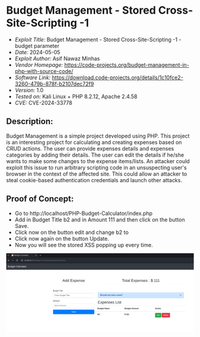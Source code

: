 # Budget Management  - Stored Cross-Site-Scripting -1
+ *Exploit Title:* Budget Management   - Stored Cross-Site-Scripting -1 - budget parameter
+ *Date:* 2024-05-05
+ *Exploit Author:* Asif Nawaz Minhas
+ *Vendor Homepage:* https://code-projects.org/budget-management-in-php-with-source-code/
+ *Software Link:* https://download.code-projects.org/details/1c10fce2-3260-479b-878f-b2107dec72f9
+ *Version:* 1.0
+ *Tested on:* Kali Linux + PHP 8.2.12, Apache 2.4.58
+ *CVE:* CVE-2024-33778

## Description:
Budget Management is a simple project developed using PHP. This project is an interesting project for calculating and creating expenses based on CRUD actions. 
The user can provide expenses details and expenses categories by adding their details. The user can edit the details if he/she wants to make some changes to the expense items/lists.
An attacker could exploit this issue to run arbitrary scripting code in an unsuspecting user's browser in the context of the affected site. 
This could allow an attacker to steal cookie-based authentication credentials and launch other attacks.

## Proof of Concept:
+ Go to http://localhost/PHP-Budget-Calculator/index.php
+ Add in Budget Title b2 and in Amount 111 and then click on the button Save.
+ Click now on the button edit and change b2 to <script>alert(1)</script>
+ Click now again on the button Update.
+ Now you will see the stored XSS popping up every time.


 ![XSS]( https://github.com/ethicalhackerNL/CVEs/blob/ee7c15c4a2579ba433dbc28011e7b24ea47fd61e/Budget%20Management/XSS/print%201.png )

